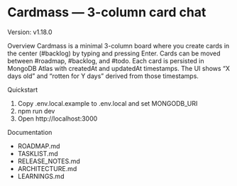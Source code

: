 # Cardmass — 3-column card chat

Version: v1.18.0

Overview
Cardmass is a minimal 3-column board where you create cards in the center (#backlog) by typing and pressing Enter. Cards can be moved between #roadmap, #backlog, and #todo. Each card is persisted in MongoDB Atlas with createdAt and updatedAt timestamps. The UI shows “X days old” and “rotten for Y days” derived from those timestamps.

Quickstart
1) Copy .env.local.example to .env.local and set MONGODB_URI
2) npm run dev
3) Open http://localhost:3000

Documentation
- ROADMAP.md
- TASKLIST.md
- RELEASE_NOTES.md
- ARCHITECTURE.md
- LEARNINGS.md
